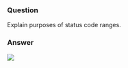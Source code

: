 ### Question
Explain purposes of status code ranges.


### Answer
![](16683849424178621459291641490615.jpg)


